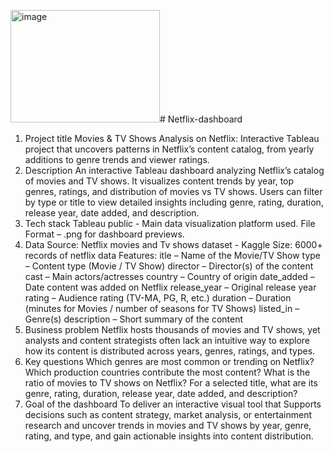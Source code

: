 <img width="239" height="180" alt="image" src="https://github.com/user-attachments/assets/ae639632-edc5-4e04-b284-88b53458fcf7" /># Netflix-dashboard
1. Project title
 Movies & TV Shows Analysis on Netflix: Interactive Tableau project that uncovers patterns in Netflix’s content catalog, from yearly additions to genre trends and viewer ratings.
3. Description
 An interactive Tableau dashboard analyzing Netflix’s catalog of movies and TV shows. It visualizes content trends by year, top genres, ratings, and distribution of movies vs TV shows. Users can filter by type or title to view detailed insights including genre, rating, duration, release year, date added, and description.
4. Tech stack
   Tableau public - Main data visualization platform used.
   File Format – .png for dashboard previews.
5. Data
   Source: Netflix movies and Tv shows dataset - Kaggle
   Size: 6000+ records of netflix data
   Features:
   itle – Name of the Movie/TV Show
   type – Content type (Movie / TV Show)
   director – Director(s) of the content
   cast – Main actors/actresses
   country – Country of origin
   date_added – Date content was added on Netflix
   release_year – Original release year
   rating – Audience rating (TV-MA, PG, R, etc.)
   duration – Duration (minutes for Movies / number of seasons for TV Shows)
   listed_in – Genre(s)
   description – Short summary of the content
6. Business problem
   Netflix hosts thousands of movies and TV shows, yet analysts and content strategists often lack an intuitive way to explore how its     content is distributed across years, genres, ratings, and types.
7. Key questions
   Which genres are most common or trending on Netflix?
   Which production countries contribute the most content?
   What is the ratio of movies to TV shows on Netflix?
   For a selected title, what are its genre, rating, duration, release year, date added, and description?
8. Goal of the dashboard
   To deliver an interactive visual tool that Supports decisions such as content strategy, market analysis, or entertainment research       and uncover trends in movies and TV shows by year, genre, rating, and type, and gain actionable insights into content distribution.

    
   
